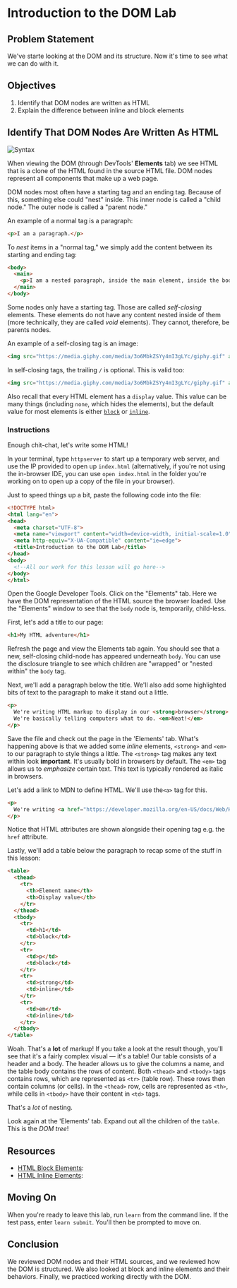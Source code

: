 # Introduction to the DOM Lab

## Problem Statement

We've starte looking at the DOM and its structure. Now it's time to see what we
can do with it.

## Objectives

1. Identify that DOM nodes are written as HTML
2. Explain the difference between inline and block elements

## Identify That DOM Nodes Are Written As HTML

![Syntax](https://media.giphy.com/media/3o6MbkZSYy4mI3gLYc/giphy.gif)

When viewing the DOM (through DevTools' **Elements** tab) we see HTML that is a
clone of the HTML found in the source HTML file.  DOM nodes represent all
components that make up a web page.

DOM nodes most often have a starting tag and an ending tag. Because of this,
something else could "nest" inside. This inner node is called a "child node."
The outer node is called a "parent node."

An example of a normal tag is a paragraph:

```html
<p>I am a paragraph.</p>
```

To _nest_ items in a "normal tag," we simply add the content between its
starting and ending tag:

```html
<body>
  <main>
    <p>I am a nested paragraph, inside the main element, inside the body!</p>
  </main>
</body>
```

Some nodes only have a starting tag. Those are called _self-closing_ elements.
These elements do not have any content nested inside of them (more technically,
they are called _void_ elements). They cannot, therefore, be parents nodes.

An example of a self-closing tag is an image:

```html
<img src="https://media.giphy.com/media/3o6MbkZSYy4mI3gLYc/giphy.gif" alt="A policeman">
```

In self-closing tags, the trailing `/` is optional. This is valid too:

```html
<img src="https://media.giphy.com/media/3o6MbkZSYy4mI3gLYc/giphy.gif" alt="A policeman" />
```

Also recall that every HTML element has a `display` value. This value can be
many things (including `none`, which hides the elements), but the default value
for most elements is either [`block`][html-block-elements] or
[`inline`][html-inline-elements].

### Instructions

Enough chit-chat, let's write some HTML!

In your terminal, type `httpserver` to start up a temporary web server, and use
the IP provided to open up `index.html` (alternatively, if you're not using the
in-browser IDE, you can use `open index.html` in the folder you're working on
to open up a copy of the file in your browser).

Just to speed things up a bit, paste the following code into the file:

```html
<!DOCTYPE html>
<html lang="en">
<head>
  <meta charset="UTF-8">
  <meta name="viewport" content="width=device-width, initial-scale=1.0">
  <meta http-equiv="X-UA-Compatible" content="ie=edge">
  <title>Introduction to the DOM Lab</title>
</head>
<body>
  <!--All our work for this lesson will go here-->
</body>
</html>
```

Open the Google Developer Tools. Click on the "Elements" tab. Here we have the
DOM representation of the HTML source the browser loaded. Use the "Elements"
window to see that the `body` node is, temporarily, child-less.


First, let's add a title to our page:

```html
<h1>My HTML adventure</h1>
```

Refresh the page and view the Elements tab again. You should see that a new,
self-closing child-node has appeared underneath `body`. You can use the
disclosure triangle to see which children are "wrapped" or "nested within" the
`body` tag.

Next, we'll add a paragraph below the title. We'll also add some highlighted
bits of text to the paragraph to make it stand out a little.

```html
<p>
  We're writing HTML markup to display in our <strong>browser</strong>.
  We're basically telling computers what to do. <em>Neat!</em>
</p>
```

Save the file and check out the page in the 'Elements' tab.  What's happening
above is that we added some _inline_ elements, `<strong>` and `<em>` to our
paragraph to style things a little. The `<strong>` tag makes any text within
look **important**. It's usually bold in browsers by default. The `<em>` tag
allows us to _emphasize_ certain text. This text is typically rendered as
italic in browsers.

Let's add a link to MDN to define HTML. We'll use the`<a>` tag for this.

```html
<p>
  We're writing <a href="https://developer.mozilla.org/en-US/docs/Web/HTML">HTML</a> markup to display in our <strong>browser</strong>. We're basically telling computers what to do. <em>Neat!</em>
</p>
```

Notice that HTML attributes are shown alongside their opening tag e.g. the
`href` attribute.

Lastly, we'll add a table below the paragraph to recap some of the stuff in
this lesson:

```html
<table>
  <thead>
    <tr>
      <th>Element name</th>
      <th>Display value</th>
    </tr>
  </thead>
  <tbody>
    <tr>
      <td>h1</td>
      <td>block</td>
    </tr>
    <tr>
      <td>p</td>
      <td>block</td>
    </tr>
    <tr>
      <td>strong</td>
      <td>inline</td>
    </tr>
    <tr>
      <td>em</td>
      <td>inline</td>
    </tr>
  </tbody>
</table>
```

Woah. That's a **lot** of markup! If you take a look at the result though,
you'll see that it's a fairly complex visual — it's a table! Our table consists
of a header and a body. The header allows us to give the columns a name, and
the table body contains the rows of content. Both `<thead>` and `<tbody>` tags
contains rows, which are represented as `<tr>` (table row). These rows then
contain columns (or cells). In the `<thead>` row, cells are represented as
`<th>`, while cells in `<tbody>` have their content in `<td>` tags.

That's a _lot_ of nesting.

Look again at the 'Elements' tab. Expand out all the children of the `table`.
This is the _DOM tree_!

## Resources

- [HTML Block Elements][html-block-elements]:
- [HTML Inline Elements][html-inline-elements]:

## Moving On

When you're ready to leave this lab, run `learn` from the command line. If the
test pass, enter `learn submit`. You'll then be prompted to move on.

## Conclusion

We reviewed DOM nodes and their HTML sources, and we reviewed how the DOM is
structured. We also looked at block and inline elements and their behaviors.
Finally, we practiced working directly with the DOM.

[html-block-elements]: https://developer.mozilla.org/en/docs/Web/HTML/Block-level_elements
[html-inline-elements]: https://developer.mozilla.org/en-US/docs/Web/HTML/Inline_elements

